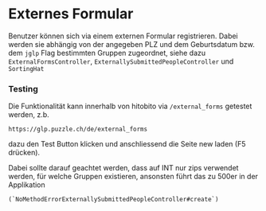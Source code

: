 # Externes Formular

Benutzer können sich via einem externen Formular registrieren. Dabei werden sie
abhängig von der angegeben PLZ und dem Geburtsdatum bzw. dem `jglp` Flag
bestimmten Gruppen zugeordnet, siehe dazu  `ExternalFormsController`,
`ExternallySubmittedPeopleController` und `SortingHat`


### Testing

Die Funktionalität kann innerhalb von hitobito via `/external_forms` getestet werden, z.b.

    https://glp.puzzle.ch/de/external_forms

dazu den Test Button klicken und anschliessend die Seite new laden (F5 drücken).

Dabei sollte darauf geachtet werden, dass auf INT nur zips verwendet werden, für
welche Gruppen existieren, ansonsten führt das zu 500er in der Applikation

    (`NoMethodErrorExternallySubmittedPeopleController#create`)



